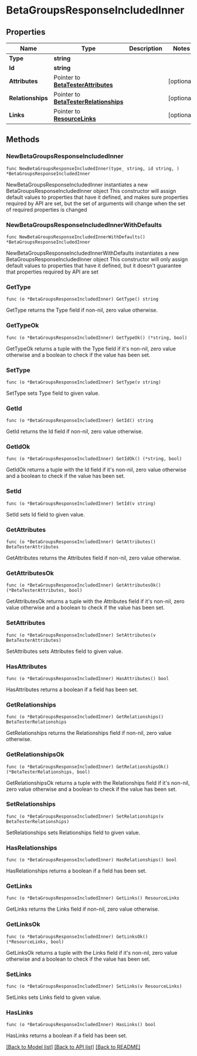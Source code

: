 # BetaGroupsResponseIncludedInner

## Properties

Name | Type | Description | Notes
------------ | ------------- | ------------- | -------------
**Type** | **string** |  | 
**Id** | **string** |  | 
**Attributes** | Pointer to [**BetaTesterAttributes**](BetaTesterAttributes.md) |  | [optional] 
**Relationships** | Pointer to [**BetaTesterRelationships**](BetaTesterRelationships.md) |  | [optional] 
**Links** | Pointer to [**ResourceLinks**](ResourceLinks.md) |  | [optional] 

## Methods

### NewBetaGroupsResponseIncludedInner

`func NewBetaGroupsResponseIncludedInner(type_ string, id string, ) *BetaGroupsResponseIncludedInner`

NewBetaGroupsResponseIncludedInner instantiates a new BetaGroupsResponseIncludedInner object
This constructor will assign default values to properties that have it defined,
and makes sure properties required by API are set, but the set of arguments
will change when the set of required properties is changed

### NewBetaGroupsResponseIncludedInnerWithDefaults

`func NewBetaGroupsResponseIncludedInnerWithDefaults() *BetaGroupsResponseIncludedInner`

NewBetaGroupsResponseIncludedInnerWithDefaults instantiates a new BetaGroupsResponseIncludedInner object
This constructor will only assign default values to properties that have it defined,
but it doesn't guarantee that properties required by API are set

### GetType

`func (o *BetaGroupsResponseIncludedInner) GetType() string`

GetType returns the Type field if non-nil, zero value otherwise.

### GetTypeOk

`func (o *BetaGroupsResponseIncludedInner) GetTypeOk() (*string, bool)`

GetTypeOk returns a tuple with the Type field if it's non-nil, zero value otherwise
and a boolean to check if the value has been set.

### SetType

`func (o *BetaGroupsResponseIncludedInner) SetType(v string)`

SetType sets Type field to given value.


### GetId

`func (o *BetaGroupsResponseIncludedInner) GetId() string`

GetId returns the Id field if non-nil, zero value otherwise.

### GetIdOk

`func (o *BetaGroupsResponseIncludedInner) GetIdOk() (*string, bool)`

GetIdOk returns a tuple with the Id field if it's non-nil, zero value otherwise
and a boolean to check if the value has been set.

### SetId

`func (o *BetaGroupsResponseIncludedInner) SetId(v string)`

SetId sets Id field to given value.


### GetAttributes

`func (o *BetaGroupsResponseIncludedInner) GetAttributes() BetaTesterAttributes`

GetAttributes returns the Attributes field if non-nil, zero value otherwise.

### GetAttributesOk

`func (o *BetaGroupsResponseIncludedInner) GetAttributesOk() (*BetaTesterAttributes, bool)`

GetAttributesOk returns a tuple with the Attributes field if it's non-nil, zero value otherwise
and a boolean to check if the value has been set.

### SetAttributes

`func (o *BetaGroupsResponseIncludedInner) SetAttributes(v BetaTesterAttributes)`

SetAttributes sets Attributes field to given value.

### HasAttributes

`func (o *BetaGroupsResponseIncludedInner) HasAttributes() bool`

HasAttributes returns a boolean if a field has been set.

### GetRelationships

`func (o *BetaGroupsResponseIncludedInner) GetRelationships() BetaTesterRelationships`

GetRelationships returns the Relationships field if non-nil, zero value otherwise.

### GetRelationshipsOk

`func (o *BetaGroupsResponseIncludedInner) GetRelationshipsOk() (*BetaTesterRelationships, bool)`

GetRelationshipsOk returns a tuple with the Relationships field if it's non-nil, zero value otherwise
and a boolean to check if the value has been set.

### SetRelationships

`func (o *BetaGroupsResponseIncludedInner) SetRelationships(v BetaTesterRelationships)`

SetRelationships sets Relationships field to given value.

### HasRelationships

`func (o *BetaGroupsResponseIncludedInner) HasRelationships() bool`

HasRelationships returns a boolean if a field has been set.

### GetLinks

`func (o *BetaGroupsResponseIncludedInner) GetLinks() ResourceLinks`

GetLinks returns the Links field if non-nil, zero value otherwise.

### GetLinksOk

`func (o *BetaGroupsResponseIncludedInner) GetLinksOk() (*ResourceLinks, bool)`

GetLinksOk returns a tuple with the Links field if it's non-nil, zero value otherwise
and a boolean to check if the value has been set.

### SetLinks

`func (o *BetaGroupsResponseIncludedInner) SetLinks(v ResourceLinks)`

SetLinks sets Links field to given value.

### HasLinks

`func (o *BetaGroupsResponseIncludedInner) HasLinks() bool`

HasLinks returns a boolean if a field has been set.


[[Back to Model list]](../README.md#documentation-for-models) [[Back to API list]](../README.md#documentation-for-api-endpoints) [[Back to README]](../README.md)


